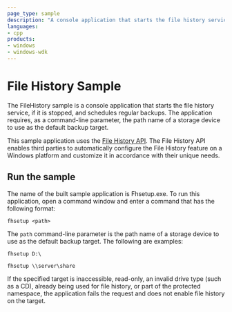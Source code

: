 ```yaml
---
page_type: sample
description: "A console application that starts the file history service, if it is stopped, and schedules regular backups."
languages:
- cpp
products:
- windows
- windows-wdk
---
```


<!---
    name: File History Sample
    platform: WDM
    language: cpp
    category: General
    description: A console application that starts the file history service, if it is stopped, and schedules regular backups.
    samplefwlink: http://go.microsoft.com/fwlink/p/?LinkId=617712
--->

# File History Sample

The FileHistory sample is a console application that starts the file history service, if it is stopped, and schedules regular backups. The application requires, as a command-line parameter, the path name of a storage device to use as the default backup target.

This sample application uses the [File History API](http://msdn.microsoft.com/en-us/library/windows/hardware/hh829789). The File History API enables third parties to automatically configure the File History feature on a Windows platform and customize it in accordance with their unique needs.

## Run the sample

The name of the built sample application is Fhsetup.exe. To run this application, open a command window and enter a command that has the following format:

`fhsetup <path>`

The `path` command-line parameter is the path name of a storage device to use as the default backup target. The following are examples:

`fhsetup D:\`

`fhsetup \\server\share`

If the specified target is inaccessible, read-only, an invalid drive type (such as a CD), already being used for file history, or part of the protected namespace, the application fails the request and does not enable file history on the target.
